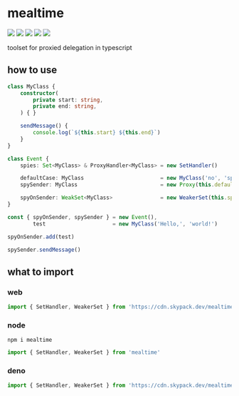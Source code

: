 # mealtime
[![](https://badgen.net/packagephobia/install/mealtime?icon=npm&label&color=black&scale=1.3)](https://www.npmjs.com/package/mealtime) [![](https://badgen.net/npm/types/tslib?icon=typescript&label&color=black&scale=1.3)](https://github.com/domrally/mealtime/blob/main/code/context.d.ts) [![](https://badgen.net/badge/license/Fair?color=grey&scale=1.3)](https://github.com/domrally/mealtime/blob/main/LICENSE) [![](https://badgen.net/github/tag/domrally/mealtime?icon=git&label&color=grey&scale=1.3)](https://github.com/domrally/mealtime/releases) [![](https://badgen.net/github/status/domrally/mealtime?icon=github&label&color=black&scale=1.3)](https://github.com/domrally/mealtime/actions)

toolset for proxied delegation in typescript

## how to use

```ts
class MyClass {
    constructor(
        private start: string,
        private end: string,
    ) { }

    sendMessage() {
        console.log(`${this.start} ${this.end}`)
    }
}

class Event {
    spies: Set<MyClass> & ProxyHandler<MyClass> = new SetHandler()

    defaultCase: MyClass                        = new MyClass('no', 'spies')
    spySender: MyClass                          = new Proxy(this.defaultCase, this.spies)

    spyOnSender: WeakSet<MyClass>               = new WeakerSet(this.spies)
}

const { spyOnSender, spySender } = new Event(),
        test                     = new MyClass('Hello,', 'world!')

spyOnSender.add(test)

spySender.sendMessage()
```

## what to import

### web
```js
import { SetHandler, WeakerSet } from 'https://cdn.skypack.dev/mealtime?min'
```

### node
```
npm i mealtime
```
```js
import { SetHandler, WeakerSet } from 'mealtime'
```

### deno
```ts
import { SetHandler, WeakerSet } from 'https://cdn.skypack.dev/mealtime?dts'
```
